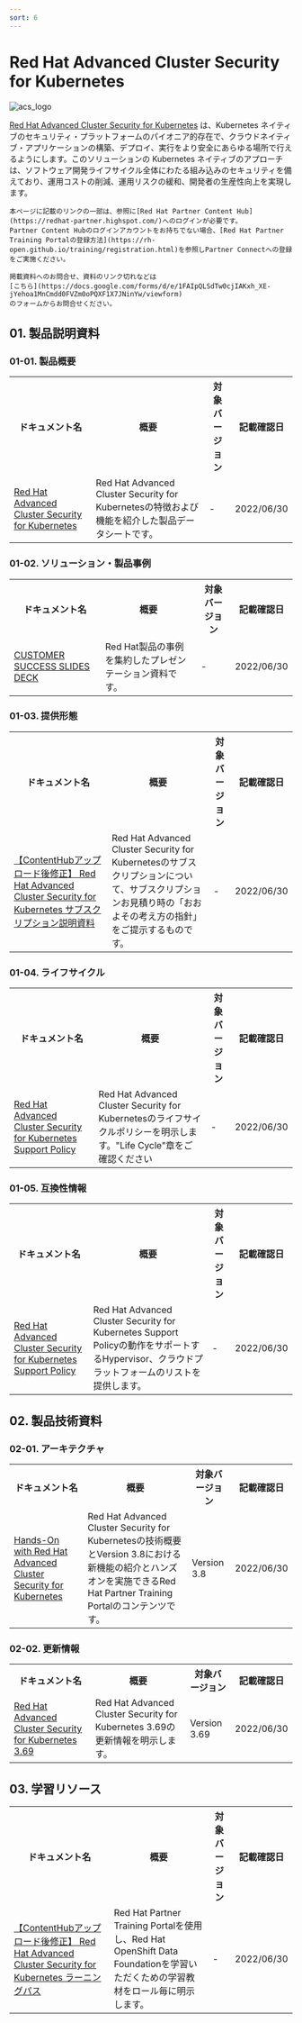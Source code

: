 ```yaml
---
sort: 6
---
```


# Red Hat Advanced Cluster Security for Kubernetes

<img src="https://github.com/RH-OPEN/rh-open.github.io/blob/main/Products/images/Logo-Red_Hat-Adv_Cluster_Security_for_Kube-B-Standard-RGB.png?raw=true" alt="acs_logo" title="acs">

[Red Hat Advanced Cluster Security for Kubernetes](https://www.redhat.com/ja/technologies/cloud-computing/openshift/advanced-cluster-security-kubernetes) は、Kubernetes ネイティブのセキュリティ・プラットフォームのパイオニア的存在で、クラウドネイティブ・アプリケーションの構築、デプロイ、実行をより安全にあらゆる場所で行えるようにします。このソリューションの Kubernetes ネイティブのアプローチは、ソフトウェア開発ライフサイクル全体にわたる組み込みのセキュリティを備えており、運用コストの削減、運用リスクの緩和、開発者の生産性向上を実現します。

```note
本ページに記載のリンクの一部は、参照に[Red Hat Partner Content Hub](https://redhat-partner.highspot.com/)へのログインが必要です。
Partner Content Hubのログインアカウントをお持ちでない場合、[Red Hat Partner Training Portalの登録方法](https://rh-open.github.io/training/registration.html)を参照しPartner Connectへの登録をご実施ください。

掲載資料へのお問合せ、資料のリンク切れなどは
[こちら](https://docs.google.com/forms/d/e/1FAIpQLSdTw0cjIAKxh_XE-jYehoa1MnCmdd0FVZm0oPQXF1X7JNinYw/viewform)
のフォームからお問合せください。
```

## 01. 製品説明資料

### 01-01. 製品概要

<table>
  <tr><!-- 行1（見出し）-->
    <th>ドキュメント名</th><th>概要</th><th>対象バージョン</th><th>記載確認日</th>
  </tr>

  <tr>
    <td>
      <a href="
        <!--  リンク先  -->
        https://redhat-partner.highspot.com/items/60369f48bf6c947b443f56b8?lfrm=srp.0#3
      ">
        <!--  ドキュメント名  -->
        Red Hat Advanced Cluster Security for Kubernetes
      </a>
    </td>
    <td><!--  概要  -->
      Red Hat Advanced Cluster Security for Kubernetesの特徴および機能を紹介した製品データシートです。
    </td>
    <td><!--  対象バージョン  -->
      -
    </td>
    <td><!--  記載確認日  -->
      2022/06/30
    </td>
  </tr>
</table>

### 01-02. ソリューション・製品事例

<table>
  <tr><!-- 行1（見出し）-->
    <th>ドキュメント名</th><th>概要</th><th>対象バージョン</th><th>記載確認日</th>
  </tr>

  <tr>
    <td>
      <a href="
        <!--  リンク先  -->
        https://redhat-partner.highspot.com/items/6215778d4446c96ef769c2ad?lfrm=srp.0
      ">
        <!--  ドキュメント名  -->
        CUSTOMER SUCCESS SLIDES DECK
      </a>
    </td>
    <td><!--  概要  -->
      Red Hat製品の事例を集約したプレゼンテーション資料です。
    </td>
    <td><!--  対象バージョン  -->
      -
    </td>
    <td><!--  記載確認日  -->
      2022/06/30
    </td>
  </tr>
</table>

### 01-03. 提供形態

<table>
  <tr><!-- 行1（見出し）-->
    <th>ドキュメント名</th><th>概要</th><th>対象バージョン</th><th>記載確認日</th>
  </tr>

  <tr>
    <td>
      <a href="
        <!--  リンク先  -->
        https://app.highspot.com/items/62910ed437fefb35422c3dcd
      ">
        <!--  ドキュメント名  -->
        【ContentHubアップロード後修正】
        Red Hat Advanced Cluster Security for Kubernetes サブスクリプション説明資料
      </a>
    </td>
    <td><!--  概要  -->
      Red Hat Advanced Cluster Security for Kubernetesのサブスクリプションについて、サブスクリプションお見積り時の「おおよその考え方の指針」をご提示するものです。
    </td>
    <td><!--  対象バージョン  -->
      -
    </td>
    <td><!--  記載確認日  -->
      2022/06/30
    </td>
  </tr>
</table>

### 01-04. ライフサイクル

<table>
  <tr><!-- 行1（見出し）-->
    <th>ドキュメント名</th><th>概要</th><th>対象バージョン</th><th>記載確認日</th>
  </tr>

  <tr>
    <td>
      <a href="
        <!--  リンク先  -->
        https://access.redhat.com/node/5822721
      ">
        <!--  ドキュメント名  -->
        Red Hat Advanced Cluster Security for Kubernetes Support Policy
      </a>
    </td>
    <td><!--  概要  -->
      Red Hat Advanced Cluster Security for Kubernetesのライフサイクルポリシーを明示します。"Life Cycle"章をご確認ください
    </td>
    <td><!--  対象バージョン  -->
      -
    </td>
    <td><!--  記載確認日  -->
      2022/06/30
    </td>
  </tr>

</table>


### 01-05. 互換性情報

<table>
  <tr><!-- 行1（見出し）-->
    <th>ドキュメント名</th><th>概要</th><th>対象バージョン</th><th>記載確認日</th>
  </tr>

  <tr>
    <td>
      <a href="
        <!--  リンク先  -->
        https://access.redhat.com/node/5822721
      ">
        <!--  ドキュメント名  -->
        Red Hat Advanced Cluster Security for Kubernetes Support Policy
      </a>
    </td>
    <td><!--  概要  -->
      Red Hat Advanced Cluster Security for Kubernetes Support Policyの動作をサポートするHypervisor、クラウドプラットフォームのリストを提供します。
    </td>
    <td><!--  対象バージョン  -->
      -
    </td>
    <td><!--  記載確認日  -->
      2022/06/30
    </td>
  </tr>

</table>

## 02. 製品技術資料

### 02-01. アーキテクチャ

<table>
  <tr><!-- 行1（見出し）-->
    <th>ドキュメント名</th><th>概要</th><th>対象バージョン</th><th>記載確認日</th>
  </tr>

  <tr>
    <td>
      <a href="
        <!--  リンク先  -->
        https://training-lms.redhat.com/sso/saml/auth/rhopen?RelayState=deeplinkoffering%3D44914286
      ">
        <!--  ドキュメント名  -->
        Hands-On with Red Hat Advanced Cluster Security for Kubernetes
      </a>
    </td>
    <td><!--  概要  -->
    Red Hat Advanced Cluster Security for Kubernetesの技術概要とVersion 3.8における新機能の紹介とハンズオンを実施できるRed Hat Partner Training Portalのコンテンツです。
    </td>
    <td><!--  対象バージョン  -->
      Version 3.8
    </td>
    <td><!--  記載確認日  -->
      2022/06/30
    </td>
  </tr>

</table>

### 02-02. 更新情報

<table>
  <tr><!-- 行1（見出し）-->
    <th>ドキュメント名</th><th>概要</th><th>対象バージョン</th><th>記載確認日</th>
  </tr>

  <tr>
    <td>
      <a href="
        <!--  リンク先  -->
        https://docs.openshift.com/acs/3.69/release_notes/369-release-notes.html
      ">
        <!--  ドキュメント名  -->
        Red Hat Advanced Cluster Security for Kubernetes 3.69
      </a>
    </td>
    <td><!--  概要  -->
    Red Hat Advanced Cluster Security for Kubernetes 3.69の更新情報を明示します。
    </td>
    <td><!--  対象バージョン  -->
      Version 3.69
    </td>
    <td><!--  記載確認日  -->
      2022/06/30
    </td>
  </tr>

</table>

## 03. 学習リソース

<table>
  <tr><!-- 行1（見出し）-->
    <th>ドキュメント名</th><th>概要</th><th>対象バージョン</th><th>記載確認日</th>
  </tr>

  <tr>
    <td>
      <a href="
        <!--  リンク先  -->
        https://app.highspot.com/items/629106dcf96784553406af86
      ">
        <!--  ドキュメント名  -->
        【ContentHubアップロード後修正】
        Red Hat Advanced Cluster Security for Kubernetes ラーニングパス
      </a>
    </td>
    <td><!--  概要  -->
      Red Hat Partner Training Portalを使用し、Red Hat OpenShift Data Foundationを学習いただくための学習教材をロール毎に明示します。
    </td>
    <td><!--  対象バージョン  -->
      -
    </td>
    <td><!--  記載確認日  -->
      2022/06/30
    </td>
  </tr>

</table>

